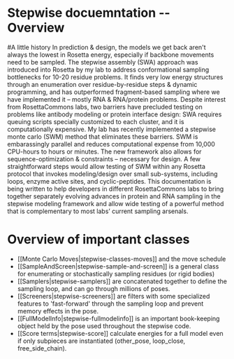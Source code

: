 # Stepwise docuemntation -- Overview
#A little history
In prediction & design, the models we get back aren't always the lowest in Rosetta energy, especially if backbone movements need to be sampled. The stepwise assembly (SWA) approach was introduced into Rosetta by my lab to address conformational sampling bottlenecks for 10-20 residue problems. It finds very low energy structures through an enumeration over residue-by-residue steps & dynamic programming, and has outperformed fragment-based sampling where we have implemented it – mostly RNA & RNA/protein problems. Despite interest from RosettaCommons labs, two barriers have precluded testing on problems like antibody modeling or protein interface design: SWA requires queuing scripts specially customized to each cluster, and it is computationally expensive. My lab has recently implemented a stepwise monte carlo (SWM) method that eliminates these barriers. SWM is embarassingly parallel and reduces computational expense from 10,000 CPU-hours to hours or minutes. The new framework also allows for sequence-optimization & constraints – necessary for design. A few straightforward steps would allow testing of SWM within any Rosetta protocol that invokes modeling/design over small sub-systems, including loops, enzyme active sites, and cyclic-peptides. This documentation is being written to help developers in different RosettaCommons labs to bring together separately evolving advances in protein and RNA sampling in the stepwise modeling framework and allow wide testing of a powerful method that is complementary to most labs’ current sampling arsenals.
  
# Overview of important classes
- [[Monte Carlo Moves|stepwise-classes-moves]] and the move schedule 
- [[SampleAndScreen|stepwise-sample-and-screen]] is a general class for enumerating or stochastically sampling residues (or rigid bodies) 
- [[Samplers|stepwise-samplers]] are concatenated together to define the sampling loop, and can go through millions of poses.
- [[Screeners|stepwise-screeners]] are filters with some specialized features to 'fast-forward' through the sampling loop and prevent memory effects in the pose. 
- [[FullModelInfo|stepwise-fullmodelinfo]] is an important book-keeping object held by the pose used throughout the stepwise code. 
- [[Score terms|stepwise-score]] calculate energies for a full model even if only subpieces are instantiated (other_pose, loop_close, free_side_chain).



